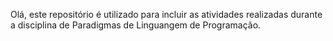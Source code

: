 Olá, este repositório é utilizado para incluir as atividades realizadas durante a disciplina de Paradigmas de Linguangem de Programação.
